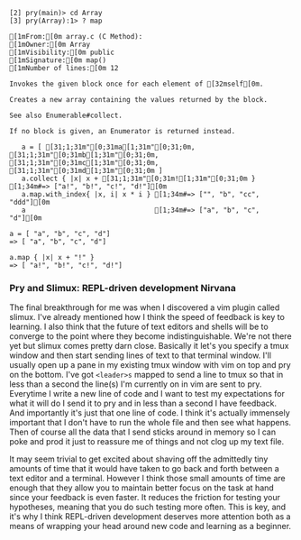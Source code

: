 
```
[2] pry(main)> cd Array
[3] pry(Array):1> ? map 

[1mFrom:[0m array.c (C Method):
[1mOwner:[0m Array
[1mVisibility:[0m public
[1mSignature:[0m map()
[1mNumber of lines:[0m 12

Invokes the given block once for each element of [32mself[0m.

Creates a new array containing the values returned by the block.

See also Enumerable#collect.

If no block is given, an Enumerator is returned instead.

   a = [ [31;1;31m"[0;31ma[1;31m"[0;31;0m, [31;1;31m"[0;31mb[1;31m"[0;31;0m, [31;1;31m"[0;31mc[1;31m"[0;31;0m, [31;1;31m"[0;31md[1;31m"[0;31;0m ]
   a.collect { |x| x + [31;1;31m"[0;31m![1;31m"[0;31;0m }        [1;34m#=> ["a!", "b!", "c!", "d!"][0m
   a.map.with_index{ |x, i| x * i } [1;34m#=> ["", "b", "cc", "ddd"][0m
   a                                [1;34m#=> ["a", "b", "c", "d"][0m
```

```
a = [ "a", "b", "c", "d"]
=> [ "a", "b", "c", "d"]

a.map { |x| x + "!" }
=> [ "a!", "b!", "c!", "d!"]

```



### Pry and Slimux: REPL-driven development Nirvana

The final breakthrough for me was when I discovered a vim plugin called slimux.  I've already mentioned how I think the speed of feedback is key to learning. I also think that the future of text editors and shells will be to converge to the point where they become indistinguishable. We're not there yet but slimux comes pretty darn close. Basically it let's you specify a tmux window and then start sending lines of text to that terminal window. I'll usually open up a pane in my existing tmux window with vim on top and pry on the bottom. I've got ```<leader>s``` mapped to send a line to tmux so that in less than a second the line(s) I'm currently on in vim are sent to pry. Everytime I write a new line of code and I want to test my expectations for what it will do I send it to pry and in less than a second I have feedback. And importantly it's just that one line of code. I think it's actually immensely important that I don't have to run the whole file and then see what happens. Then of course all the data that I send sticks around in memory so I can poke and prod it just to reassure me of things and not clog up my text file.

It may seem trivial to get excited about shaving off the admittedly tiny amounts of time that it would have taken to go back and forth between a text editor and a terminal. However I think those small amounts of time are enough that they allow you to maintain better focus on the task at hand since your feedback is even faster. It reduces the friction for testing your hypotheses, meaning that you do such testing more often. This is key, and it's why I think REPL-driven development deserves more attention both as a means of wrapping your head around new code and learning as a beginner.

